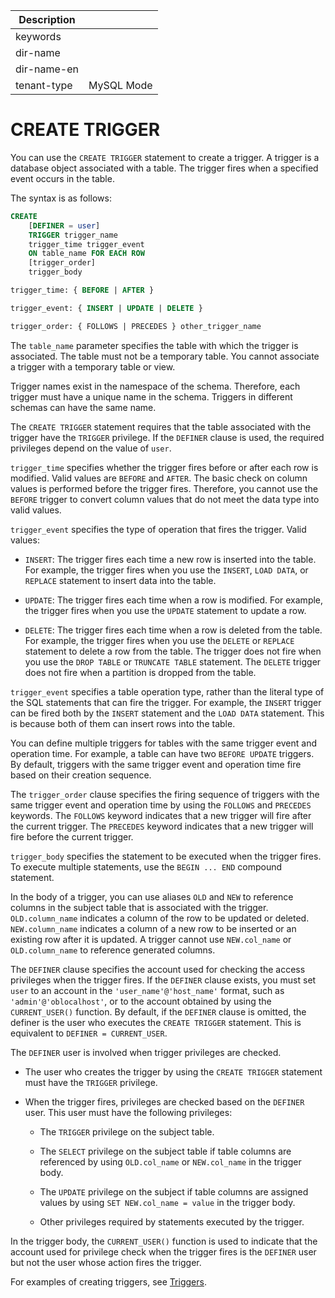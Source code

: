 | Description   |                 |
|---------------|-----------------|
| keywords      |                 |
| dir-name      |                 |
| dir-name-en   |                 |
| tenant-type   | MySQL Mode      |

# CREATE TRIGGER

You can use the `CREATE TRIGGER` statement to create a trigger. A trigger is a database object associated with a table. The trigger fires when a specified event occurs in the table.

The syntax is as follows:

```sql
CREATE
    [DEFINER = user]
    TRIGGER trigger_name
    trigger_time trigger_event
    ON table_name FOR EACH ROW
    [trigger_order]
    trigger_body

trigger_time: { BEFORE | AFTER }

trigger_event: { INSERT | UPDATE | DELETE }

trigger_order: { FOLLOWS | PRECEDES } other_trigger_name

```

The `table_name` parameter specifies the table with which the trigger is associated. The table must not be a temporary table. You cannot associate a trigger with a temporary table or view.

Trigger names exist in the namespace of the schema. Therefore, each trigger must have a unique name in the schema. Triggers in different schemas can have the same name.

The `CREATE TRIGGER` statement requires that the table associated with the trigger have the `TRIGGER` privilege. If the `DEFINER` clause is used, the required privileges depend on the value of `user`.

`trigger_time` specifies whether the trigger fires before or after each row is modified. Valid values are `BEFORE` and `AFTER`. The basic check on column values is performed before the trigger fires. Therefore, you cannot use the `BEFORE` trigger to convert column values that do not meet the data type into valid values.

`trigger_event` specifies the type of operation that fires the trigger. Valid values:

* `INSERT`: The trigger fires each time a new row is inserted into the table. For example, the trigger fires when you use the `INSERT`, `LOAD DATA`, or `REPLACE` statement to insert data into the table.

* `UPDATE`: The trigger fires each time when a row is modified. For example, the trigger fires when you use the `UPDATE` statement to update a row.

* `DELETE`: The trigger fires each time when a row is deleted from the table. For example, the trigger fires when you use the `DELETE` or `REPLACE` statement to delete a row from the table. The trigger does not fire when you use the `DROP TABLE` or `TRUNCATE TABLE` statement. The `DELETE` trigger does not fire when a partition is dropped from the table.


`trigger_event` specifies a table operation type, rather than the literal type of the SQL statements that can fire the trigger. For example, the `INSERT` trigger can be fired both by the `INSERT` statement and the `LOAD DATA` statement. This is because both of them can insert rows into the table.

You can define multiple triggers for tables with the same trigger event and operation time. For example, a table can have two `BEFORE UPDATE` triggers. By default, triggers with the same trigger event and operation time fire based on their creation sequence.

The `trigger_order` clause specifies the firing sequence of triggers with the same trigger event and operation time by using the `FOLLOWS` and `PRECEDES` keywords. The `FOLLOWS` keyword indicates that a new trigger will fire after the current trigger. The `PRECEDES` keyword indicates that a new trigger will fire before the current trigger.

`trigger_body` specifies the statement to be executed when the trigger fires. To execute multiple statements, use the `BEGIN ... END` compound statement.

In the body of a trigger, you can use aliases `OLD` and `NEW` to reference columns in the subject table that is associated with the trigger. `OLD.column_name` indicates a column of the row to be updated or deleted. `NEW.column_name` indicates a column of a new row to be inserted or an existing row after it is updated. A trigger cannot use `NEW.col_name` or `OLD.column_name` to reference generated columns.

The `DEFINER` clause specifies the account used for checking the access privileges when the trigger fires. If the `DEFINER` clause exists, you must set `user` to an account in the `'user_name'@'host_name'` format, such as `'admin'@'oblocalhost'`, or to the account obtained by using the `CURRENT_USER()` function. By default, if the `DEFINER` clause is omitted, the definer is the user who executes the `CREATE TRIGGER` statement. This is equivalent to `DEFINER = CURRENT_USER`.

The `DEFINER` user is involved when trigger privileges are checked.

* The user who creates the trigger by using the `CREATE TRIGGER` statement must have the `TRIGGER` privilege.

* When the trigger fires, privileges are checked based on the `DEFINER` user. This user must have the following privileges:

   * The `TRIGGER` privilege on the subject table.

   * The `SELECT` privilege on the subject table if table columns are referenced by using `OLD.col_name` or `NEW.col_name` in the trigger body.

   * The `UPDATE` privilege on the subject if table columns are assigned values by using `SET NEW.col_name = value` in the trigger body.

   * Other privileges required by statements executed by the trigger.


In the trigger body, the `CURRENT_USER()` function is used to indicate that the account used for privilege check when the trigger fires is the `DEFINER` user but not the user whose action fires the trigger.

For examples of creating triggers, see [Triggers](../200.storage-object-mysql/500.pl-trigger-mysql.md).